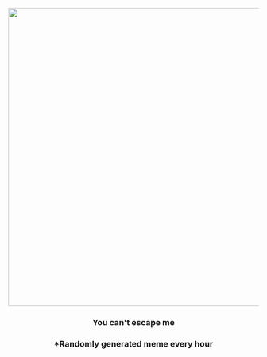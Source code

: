 <p align="center">
        <img src="https://i.redd.it/e273e7o8yfy81.gif" width="600" height="600">
        </p>
        <h3 align="center">You can't escape me</h3>
        <h3 align="center">*Randomly generated meme every hour</h3>
    